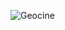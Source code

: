 ![Geocine](https://github-readme-stats.vercel.app/api?username=geocine&count_private=true&show_icons=true&theme=dark)
